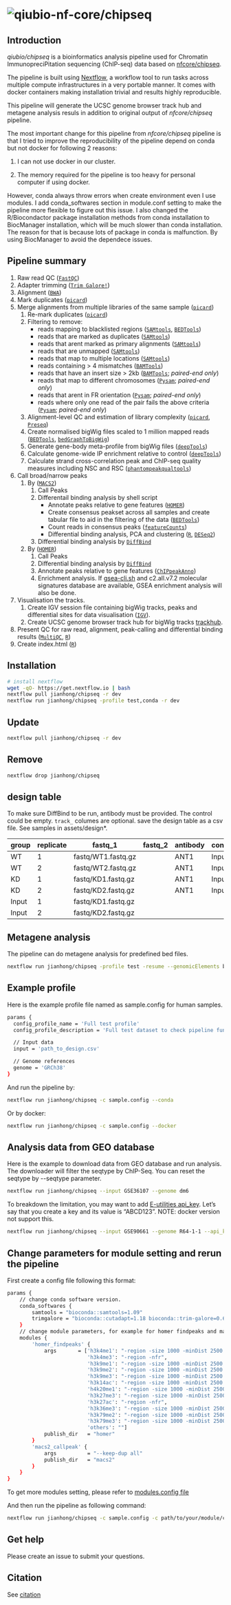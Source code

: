 # ![qiubio-nf-core/chipseq](assets/chipseqlogo.png)

## Introduction

_qiubio/chipseq_ is a bioinformatics analysis pipeline used for Chromatin ImmunopreciPitation sequencing (ChIP-seq) data based on [nfcore/chipseq](https://nf-co.re/chipseq).

The pipeline is built using [Nextflow](https://www.nextflow.io), a workflow tool to run tasks across multiple compute infrastructures in a very portable manner. It comes with docker containers making installation trivial and results highly reproducible.

This pipeline will generate the UCSC genome browser track hub and metagene analysis
resuls in addition to original output of _nfcore/chipseq_ pipeline.

The most important change for this pipeline from _nfcore/chipseq_ pipeline is
that I tried to improve the reproducibility of the pipeline depend on conda but
not docker for following 2 reasons:

1. I can not use docker in our cluster.

2. The memory required for the pipeline is too heavy for personal computer if using docker.

However, conda always throw errors when create environment even I use modules.
I add conda_softwares section in module.conf setting to make the pipeline more flexible
to figure out this issue.
I also changed the R/Biocondactor package installation methods from conda installation
to BiocManager installation, which will be much slower than conda installation.
The reason for that is because lots of package in conda is malfunction. By using
BiocManager to avoid the dependece issues.

## Pipeline summary

1. Raw read QC ([`FastQC`](https://www.bioinformatics.babraham.ac.uk/projects/fastqc/))
2. Adapter trimming ([`Trim Galore!`](https://www.bioinformatics.babraham.ac.uk/projects/trim_galore/))
3. Alignment ([`BWA`](https://sourceforge.net/projects/bio-bwa/files/))
4. Mark duplicates ([`picard`](https://broadinstitute.github.io/picard/))
5. Merge alignments from multiple libraries of the same sample ([`picard`](https://broadinstitute.github.io/picard/))
    1. Re-mark duplicates ([`picard`](https://broadinstitute.github.io/picard/))
    2. Filtering to remove:
        * reads mapping to blacklisted regions ([`SAMtools`](https://sourceforge.net/projects/samtools/files/samtools/), [`BEDTools`](https://github.com/arq5x/bedtools2/))
        * reads that are marked as duplicates ([`SAMtools`](https://sourceforge.net/projects/samtools/files/samtools/))
        * reads that arent marked as primary alignments ([`SAMtools`](https://sourceforge.net/projects/samtools/files/samtools/))
        * reads that are unmapped ([`SAMtools`](https://sourceforge.net/projects/samtools/files/samtools/))
        * reads that map to multiple locations ([`SAMtools`](https://sourceforge.net/projects/samtools/files/samtools/))
        * reads containing > 4 mismatches ([`BAMTools`](https://github.com/pezmaster31/bamtools))
        * reads that have an insert size > 2kb ([`BAMTools`](https://github.com/pezmaster31/bamtools); *paired-end only*)
        * reads that map to different chromosomes ([`Pysam`](http://pysam.readthedocs.io/en/latest/installation.html); *paired-end only*)
        * reads that arent in FR orientation ([`Pysam`](http://pysam.readthedocs.io/en/latest/installation.html); *paired-end only*)
        * reads where only one read of the pair fails the above criteria ([`Pysam`](http://pysam.readthedocs.io/en/latest/installation.html); *paired-end only*)
    3. Alignment-level QC and estimation of library complexity ([`picard`](https://broadinstitute.github.io/picard/), [`Preseq`](http://smithlabresearch.org/software/preseq/))
    4. Create normalised bigWig files scaled to 1 million mapped reads ([`BEDTools`](https://github.com/arq5x/bedtools2/), [`bedGraphToBigWig`](http://hgdownload.soe.ucsc.edu/admin/exe/))
    5. Generate gene-body meta-profile from bigWig files ([`deepTools`](https://deeptools.readthedocs.io/en/develop/content/tools/plotProfile.html))
    6. Calculate genome-wide IP enrichment relative to control ([`deepTools`](https://deeptools.readthedocs.io/en/develop/content/tools/plotFingerprint.html))
    7. Calculate strand cross-correlation peak and ChIP-seq quality measures including NSC and RSC ([`phantompeakqualtools`](https://github.com/kundajelab/phantompeakqualtools))
6. Call broad/narrow peaks
    1. By ([`MACS2`](https://github.com/taoliu/MACS))
        1. Call Peaks
        2. Differentail binding analysis by shell script
            * Annotate peaks relative to gene features ([`HOMER`](http://homer.ucsd.edu/homer/download.html))
            * Create consensus peakset across all samples and create tabular file to aid in the filtering of the data ([`BEDTools`](https://github.com/arq5x/bedtools2/))
            * Count reads in consensus peaks ([`featureCounts`](http://bioinf.wehi.edu.au/featureCounts/))
            * Differential binding analysis, PCA and clustering ([`R`](https://www.r-project.org/), [`DESeq2`](https://bioconductor.org/packages/DESeq2/))
        3. Differential binding analysis by [`DiffBind`](https://bioconductor.org/packages/DiffBind/)
    2. By ([`HOMER`](http://homer.ucsd.edu/homer/download.html))
        1. Call Peaks
        2. Differential binding analysis by [`DiffBind`](https://bioconductor.org/packages/DiffBind/)
        3. Annotate peaks relative to gene features ([`ChIPpeakAnno`](https://bioconductor.org/packages/ChIPpeakAnno/))
        4. Enrichment analysis. If [gsea-cli.sh](https://www.gsea-msigdb.org/gsea/index.jsp) and c2.all.v7.2 molecular signatures database are available, GSEA enrichment analysis will also be done.
7. Visualisation the tracks.
    1. Create IGV session file containing bigWig tracks, peaks and differential sites for data visualisation ([`IGV`](https://software.broadinstitute.org/software/igv/)).
    2. Create UCSC genome browser track hub for bigWig tracks [trackhub](https://daler.github.io/trackhub/quickstart.html).
8. Present QC for raw read, alignment, peak-calling and differential binding results ([`MultiQC`](http://multiqc.info/), [`R`](https://www.r-project.org/))
9. Create index.html ([`R`](https://www.r-project.org/))

## Installation

```bash
# install nextflow
wget -qO- https://get.nextflow.io | bash
nextflow pull jianhong/chipseq -r dev
nextflow run jianhong/chipseq -profile test,conda -r dev
```

## Update

```bash
nextflow pull jianhong/chipseq -r dev
```

## Remove

```bash
nextflow drop jianhong/chipseq
```

## design table

To make sure DiffBind to be run, antibody must be provided.
The control could be empty. `track_` columes are optional.
save the design table as a csv file. See samples in assets/design*.

| group | replicate | fastq_1 | fastq_2 | antibody | control | track_color | track_group |
|-------|-----------|---------|---------|----------|---------|-------------|-------------|
| WT | 1 | fastq/WT1.fastq.gz| | ANT1 | Input | #E69F00 | SAMPLE |
| WT | 2 | fastq/WT2.fastq.gz| | ANT1 | Input | #E69F00 | SAMPLE |
| KD | 1 | fastq/KD1.fastq.gz| | ANT1 | Input | #0000FF | SAMPLE |
| KD | 2 | fastq/KD2.fastq.gz| | ANT1 | Input | #0000FF | SAMPLE |
| Input | 1 | fastq/KD1.fastq.gz| |  |  | #000000 | SAMPLE |
| Input | 2 | fastq/KD2.fastq.gz| |  |  | #000000 | SAMPLE |

## Metagene analysis

The pipeline can do metagene analysis for predefined bed files.

```bash
nextflow run jianhong/chipseq -profile test -resume --genomicElements beds/*.bed
```

## Example profile

Here is the example profile file named as sample.config for human samples.

```bash
params {
  config_profile_name = 'Full test profile'
  config_profile_description = 'Full test dataset to check pipeline function'

  // Input data
  input = 'path_to_design.csv'

  // Genome references
  genome = 'GRCh38'
}
```

And run the pipeline by:

```bash
nextflow run jianhong/chipseq -c sample.config --conda
```

Or by docker:

```bash
nextflow run jianhong/chipseq -c sample.config --docker
```

## Analysis data from GEO database

Here is the example to download data from GEO database and run analysis.
The downloader will filter the seqtype by ChIP-Seq. You can reset the
seqtype by --seqtype parameter.

```bash
nextflow run jianhong/chipseq --input GSE36107 --genome dm6
```

To breakdown the limitation, you may want to add [E-utilities api_key](https://ncbiinsights.ncbi.nlm.nih.gov/2017/11/02/new-api-keys-for-the-e-utilities/).
Let’s say that you create a key and its value is “ABCD123”.
NOTE: docker version not support this.

```bash
nextflow run jianhong/chipseq --input GSE90661 --genome R64-1-1 --api_key ABCD123
```

## Change parameters for module setting and rerun the pipeline

First create a config file following this format:

```bash
params {
    // change conda software version.
    conda_softwares {
        samtools = "bioconda::samtools=1.09"
        trimgalore = "bioconda::cutadapt=1.18 bioconda::trim-galore=0.6.6"
    }
    // change module parameters, for example for homer findpeaks and macs2
    modules {
        'homer_findpeaks' {
            args       = ['h3k4me1': "-region -size 1000 -minDist 2500 -C 0",
                          'h3k4me3': "-region -nfr",
                          'h3k9me1': "-region -size 1000 -minDist 2500 -C 0",
                          'h3k9me2': "-region -size 1000 -minDist 2500 -C 0",
                          'h3k9me3': "-region -size 1000 -minDist 2500 -C 0",
                          'h3k14ac': "-region -size 1000 -minDist 2500 -C 0",
                          'h4k20me1': "-region -size 1000 -minDist 2500 -C 0",
                          'h3k27me3': "-region -size 1000 -minDist 2500 -C 0",
                          'h3k27ac': "-region -nfr",
                          'h3k36me3': "-region -size 1000 -minDist 2500 -C 0",
                          'h3k79me2': "-region -size 1000 -minDist 2500 -C 0",
                          'h3k79me3': "-region -size 1000 -minDist 2500 -C 0",
                          'others': ""]
            publish_dir   = "homer"
        }
        'macs2_callpeak' {
            args          = "--keep-dup all"
            publish_dir   = "macs2"
        }
    }
}
```

To get more modules setting, please refer to
[modules.config file](https://raw.githubusercontent.com/jianhong/chipseq/master/conf/modules.config)

And then run the pipeline as following command:

```bash
nextflow run jianhong/chipseq -c sample.config -c path/to/your/module/config/file --conda -resume
```

## Get help

Please create an issue to submit your questions.

## Citation

See [citation](CITATIONS.md)
